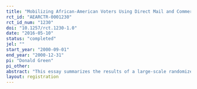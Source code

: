 ```yaml
---
title: "Mobilizing African-American Voters Using Direct Mail and Commercial Phone Banks: A Field Experiment"
rct_id: "AEARCTR-0001230"
rct_id_num: "1230"
doi: "10.1257/rct.1230-1.0"
date: "2016-05-10"
status: "completed"
jel: ""
start_year: "2000-09-01"
end_year: "2000-12-31"
pi: "Donald Green"
pi_other:
abstract: "This essay summarizes the results of a large-scale randomized experiment conducted during the 2000 election campaign by the NAACP National Voter Fund, which sought to mobilize African-American voters. Focusing solely on the direct mail and phone banking components of the NAACP-NVF campaign, this study examines the voting behavior of 980,208 participants residing in single-voter households, 1.7 percent of whom were randomly assigned to a control group. The experiment permits us to estimate (1) the extent to which the National Voter Fund’s phone calls and direct mail increased voter turnout and (2) the approximate cost per vote. Within this sample, the NVF’s two pieces of GOTV mail, three live phone calls, and two recorded phone calls had modest effects, generating approximately 7,100 additional votes at $158 per vote. The upper bound of a 90 percent confidence interval puts these figures at 16,214 additional votes at $69 per vote."
layout: registration
---
```


